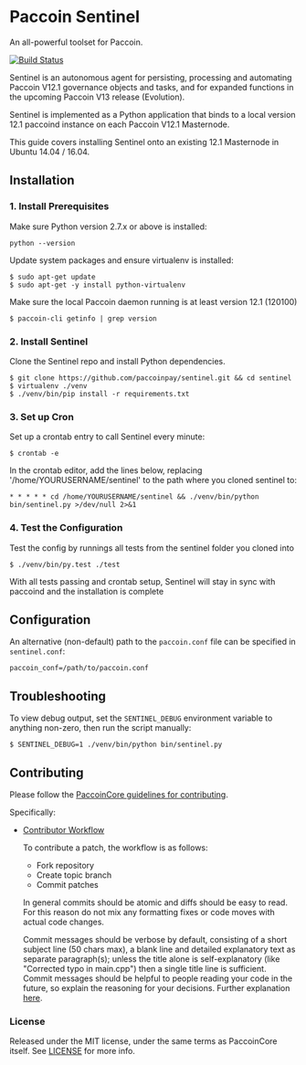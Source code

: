 # Paccoin Sentinel

An all-powerful toolset for Paccoin.

[![Build Status](https://travis-ci.org/paccoinpay/sentinel.svg?branch=master)](https://travis-ci.org/paccoinpay/sentinel)

Sentinel is an autonomous agent for persisting, processing and automating Paccoin V12.1 governance objects and tasks, and for expanded functions in the upcoming Paccoin V13 release (Evolution).

Sentinel is implemented as a Python application that binds to a local version 12.1 paccoind instance on each Paccoin V12.1 Masternode.

This guide covers installing Sentinel onto an existing 12.1 Masternode in Ubuntu 14.04 / 16.04.

## Installation

### 1. Install Prerequisites

Make sure Python version 2.7.x or above is installed:

    python --version

Update system packages and ensure virtualenv is installed:

    $ sudo apt-get update
    $ sudo apt-get -y install python-virtualenv

Make sure the local Paccoin daemon running is at least version 12.1 (120100)

    $ paccoin-cli getinfo | grep version

### 2. Install Sentinel

Clone the Sentinel repo and install Python dependencies.

    $ git clone https://github.com/paccoinpay/sentinel.git && cd sentinel
    $ virtualenv ./venv
    $ ./venv/bin/pip install -r requirements.txt

### 3. Set up Cron

Set up a crontab entry to call Sentinel every minute:

    $ crontab -e

In the crontab editor, add the lines below, replacing '/home/YOURUSERNAME/sentinel' to the path where you cloned sentinel to:

    * * * * * cd /home/YOURUSERNAME/sentinel && ./venv/bin/python bin/sentinel.py >/dev/null 2>&1

### 4. Test the Configuration

Test the config by runnings all tests from the sentinel folder you cloned into

    $ ./venv/bin/py.test ./test

With all tests passing and crontab setup, Sentinel will stay in sync with paccoind and the installation is complete

## Configuration

An alternative (non-default) path to the `paccoin.conf` file can be specified in `sentinel.conf`:

    paccoin_conf=/path/to/paccoin.conf

## Troubleshooting

To view debug output, set the `SENTINEL_DEBUG` environment variable to anything non-zero, then run the script manually:

    $ SENTINEL_DEBUG=1 ./venv/bin/python bin/sentinel.py

## Contributing

Please follow the [PaccoinCore guidelines for contributing](https://github.com/paccoinpay/paccoin/blob/v0.12.1.x/CONTRIBUTING.md).

Specifically:

* [Contributor Workflow](https://github.com/paccoinpay/paccoin/blob/v0.12.1.x/CONTRIBUTING.md#contributor-workflow)

    To contribute a patch, the workflow is as follows:

    * Fork repository
    * Create topic branch
    * Commit patches

    In general commits should be atomic and diffs should be easy to read. For this reason do not mix any formatting fixes or code moves with actual code changes.

    Commit messages should be verbose by default, consisting of a short subject line (50 chars max), a blank line and detailed explanatory text as separate paragraph(s); unless the title alone is self-explanatory (like "Corrected typo in main.cpp") then a single title line is sufficient. Commit messages should be helpful to people reading your code in the future, so explain the reasoning for your decisions. Further explanation [here](http://chris.beams.io/posts/git-commit/).

### License

Released under the MIT license, under the same terms as PaccoinCore itself. See [LICENSE](LICENSE) for more info.
